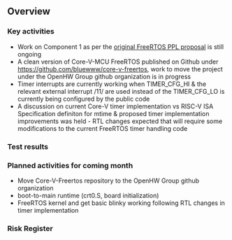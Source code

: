 ## Overview

### Key activities

* Work on Component 1 as per the [original FreeRTOS PPL proposal](https://github.com/openhwgroup/core-v-docs/blob/master/program/core-v-free-rtos-ppl.md) is still ongoing
* A clean version of Core-V-MCU FreeRTOS published on Github under https://github.com/bluewww/core-v-freertos, work to move the project under the OpenHW Group github organization is in progress 
* Timer interrupts are currently working when TIMER_CFG_HI & the relevant external interrupt /11/ are used instead of the TIMER_CFG_LO is currently being configured by the public code
* A discussion on current Core-V timer implementation vs RISC-V ISA Specification definiton for mtime & proposed timer implementation improvements was held - RTL changes expected that will require some modifications to the current FreeRTOS timer handling code

### Test results


### Planned activities for coming month

* Move Core-V-Freertos repository to the OpenHW Group github organization
* boot-to-main runtime (crt0.S, board initialization)
* FreeRTOS kernel and get basic blinky working following RTL changes in timer implementation

### Risk Register
